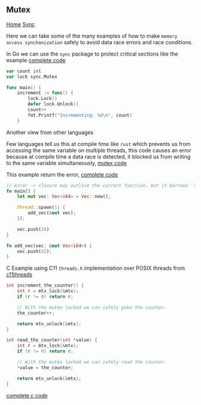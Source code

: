 ## Mutex

[Home](https://github.com/luk4z7/go-concurrency-guide)
[Sync](https://github.com/luk4z7/go-concurrency-guide/tree/main/sync)

Here we can take some of the many examples of how to make `memory access synchonization` safely to avoid data race errors and race conditions.

In Go we can use the `sync` package to protect critical sections like the example [complete code](https://github.com/luk4z7/go-concurrency-guide/blob/main/sync/mutex/main.go)

```go
var count int
var lock sync.Mutex

func main() {
    increment := func() {
        lock.Lock()
        defer lock.Unlock()
        count++
        fmt.Printf("Incrementing: %d\n", count)
    }
```


Another view from other languages

Few languages tell us this at compile time like `rust` which prevents us from accessing the same variable on multiple threads, this code causes an error because at compile time a data race is detected, it blocked us from writing to the same variable simultaneously, [mutex code](https://github.com/luk4z7/go-concurrency-guide/blob/main/sync/mutex/rust/mutex/src/main.rs)

This example return the error, [complete code](https://github.com/luk4z7/go-concurrency-guide/blob/main/sync/mutex/rust/dataracefree/src/main.rs)
```rust
// error -> closure may outlive the current function, but it borrows `vec`, which is owned by the current function
fn main() {
    let mut vec: Vec<i64> = Vec::new();

    thread::spawn(|| {
        add_vec(&mut vec);
    });

    vec.push(34)
}

fn add_vec(vec: &mut Vec<i64>) {
    vec.push(42);
}
```

C Example using C11 `threads.h` implementation over POSIX threads from [c11threads](https://github.com/jtsiomb/c11threads)
```c++
int increment_the_counter() {
    int r = mtx_lock(&mtx);
    if (r != 0) return r;

    // With the mutex locked we can safely poke the counter.
    the_counter++;

    return mtx_unlock(&mtx);
}

int read_the_counter(int *value) {
    int r = mtx_lock(&mtx);
    if (r != 0) return r;

    // With the mutex locked we can safely read the counter.
    *value = the_counter;

    return mtx_unlock(&mtx);
}
```

[complete c code](https://github.com/luk4z7/go-concurrency-guide/tree/main/sync/mutex/c)
